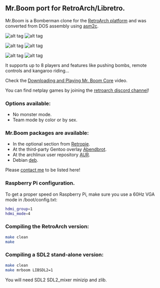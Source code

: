 ## Mr.Boom port for RetroArch/Libretro.

Mr.Boom is a Bomberman clone for the [RetroArch platform](https://www.libretro.com) and was converted from DOS assembly using [asm2c](https://github.com/frranck/asm2c).

![alt tag](http://mrboom.mumblecore.org/mrb0.png)
![alt tag](http://mrboom.mumblecore.org/mrb1.png)

![alt tag](http://mrboom.mumblecore.org/mrb2.png)
![alt tag](http://mrboom.mumblecore.org/mrb4.png)

![alt tag](http://mrboom.mumblecore.org/mrb5.png)
![alt tag](http://mrboom.mumblecore.org/draw.gif)

It supports up to 8 players and features like pushing bombs, remote controls and kangaroo riding...

Check the [Downloading and Playing Mr. Boom Core](https://youtu.be/_0rw36mA9mM) video.

You can find netplay games by joining the [retroarch discord channel](https://discord.gg/011l9DB6qWt9B4bzO)!

### Options available:

- No monster mode.
- Team mode by color or by sex.

### Mr.Boom packages are available:

- In the optional section from [Retropie](https://retropie.org.uk).
- At the third-party Gentoo overlay [Abendbrot](https://github.com/stefan-gr/abendbrot).
- At the archlinux user repository [AUR](https://aur.archlinux.org/packages/libretro-mrboom-git/).
- Debian [deb](https://packages.debian.org/mrboom).

Please [contact me](https://twitter.com/frrancck) to be listed here!

### Raspberry Pi configuration.

To get a proper speed on Raspberry Pi, make sure you use a 60Hz VGA mode in /boot/config.txt:
```sh
hdmi_group=1
hdmi_mode=4
```

### Compiling the RetroArch version:

```sh
make clean
make
```

### Compiling a SDL2 stand-alone version:

```sh
make clean
make mrboom LIBSDL2=1
```

You will need SDL2 SDL2_mixer minizip and zlib.
